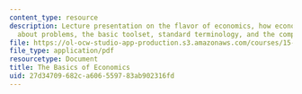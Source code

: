 ```yaml
---
content_type: resource
description: Lecture presentation on the flavor of economics, how economists think
  about problems, the basic toolset, standard terminology, and the complexity involved.
file: https://ol-ocw-studio-app-production.s3.amazonaws.com/courses/15-023j-global-climate-change-economics-science-and-policy-spring-2008/27d34709682ca606559783ab902316fd_lec5.pdf
file_type: application/pdf
resourcetype: Document
title: The Basics of Economics
uid: 27d34709-682c-a606-5597-83ab902316fd
---
```

